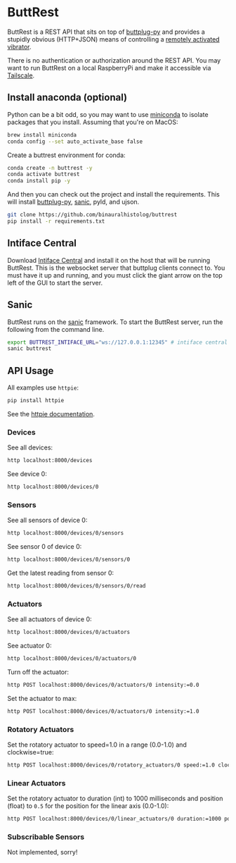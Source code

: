 # ButtRest

ButtRest is a REST API that sits on top of [buttplug-py](https://github.com/Siege-Wizard/buttplug-py) and provides a stupidly obvious (HTTP+JSON) means of controlling a [remotely activated vibrator](https://buttplug.io).

There is no authentication or authorization around the REST API.  You may want to run ButtRest on a local RaspberryPi and make it accessible via [Tailscale](https://tailscale.com).

## Install anaconda (optional)

Python can be a bit odd, so you may want to use [miniconda](https://docs.anaconda.com/miniconda/) to isolate packages that you install.  Assuming that you're on MacOS:

```bash
brew install miniconda
conda config --set auto_activate_base false
```

Create a buttrest environment for conda:

```bash
conda create -n buttrest -y
conda activate buttrest
conda install pip -y
```

And then you can check out the project and install the requirements.  This will install  [buttplug-py](https://github.com/Siege-Wizard/buttplug-py), [sanic](https://sanic.dev/en/), pyld, and ujson.

```bash
git clone https://github.com/binauralhistolog/buttrest
pip install -r requirements.txt
```

## Intiface Central

Download [Intiface Central](https://github.com/intiface/intiface-central) and install it on the host that will be running ButtRest.  This is the websocket server that buttplug clients connect to.  You must have it up and running, and you must click the giant arrow on the top left of the GUI to start the server.

## Sanic

ButtRest runs on the [sanic](https://sanic.dev/en/) framework. To start the ButtRest server, run the following from the command line.

```bash
export BUTTREST_INTIFACE_URL="ws://127.0.0.1:12345" # intiface central's server address
sanic buttrest
```

## API Usage

All examples use `httpie`:

```bash
pip install httpie
```

See the [httpie documentation](https://httpie.io/docs/cli/explicit-json).

### Devices

See all devices:

```bash
http localhost:8000/devices
```

See device 0:

```bash
http localhost:8000/devices/0
```

### Sensors

See all sensors of device 0:

```bash
http localhost:8000/devices/0/sensors
```

See sensor 0 of device 0:

```bash
http localhost:8000/devices/0/sensors/0
```

Get the latest reading from sensor 0:

```bash
http localhost:8000/devices/0/sensors/0/read
```

### Actuators

See all actuators of device 0:

```bash
http localhost:8000/devices/0/actuators
```

See actuator 0:

```bash
http localhost:8000/devices/0/actuators/0
```

Turn off the actuator:

```bash
http POST localhost:8000/devices/0/actuators/0 intensity:=0.0
```

Set the actuator to max:

```bash
http POST localhost:8000/devices/0/actuators/0 intensity:=1.0
```

### Rotatory Actuators 

Set the rotatory actuator to speed=1.0 in a range (0.0-1.0) and clockwise=true:

```bash
http POST localhost:8000/devices/0/rotatory_actuators/0 speed:=1.0 clockwise:=true
```

### Linear Actuators

Set the rotatory actuator to duration (int) to 1000 milliseconds and position (float) to `0.5` for the position for the linear axis (0.0-1.0):

```bash
http POST localhost:8000/devices/0/linear_actuators/0 duration:=1000 position:=0.5
```

### Subscribable Sensors

Not implemented, sorry!